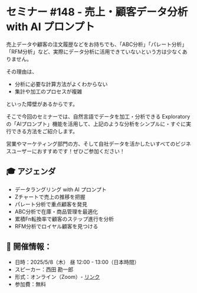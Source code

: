 # セミナー #148 - 売上・顧客データ分析 with AI プロンプト

売上データや顧客の注文履歴などをお持ちでも、「ABC分析」「パレート分析」「RFM分析」など、実際にデータ分析に活用できていないという方は少なくありません。

その理由は、

* 分析に必要な計算方法がよくわからない
* 集計や加工のプロセスが複雑

といった障壁があるからです。

そこで今回のセミナーでは、自然言語でデータを加工・分析できる Exploratory の「AIプロンプト」機能を活用して、上記のような分析をシンプルに・すぐに実行できる方法をご紹介します。

営業やマーケティング部門の方、そして自社データを活かしたいすべてのビジネスユーザーにおすすめです！ぜひご参加ください！

## 🎓 アジェンダ

* データラングリング with AI プロンプト
* Zチャートで売上の推移を把握
* パレート分析で重点顧客を発見
* ABC分析で在庫・商品管理を最適化
* 累積Fn転換率で顧客のステップ進行を分析
* RFM分析でロイヤル顧客を見つける

## 📅 開催情報：

* 日時：2025/5/8（木） 昼 12:00 - 13:00（日本時間）
* スピーカー：西田 勘一郎
* 形式：オンライン（Zoom）- [リンク](https://us02web.zoom.us/j/331585134?pwd=VGVyeXBRWjFMT2hESFdhSU45Z2d0dz09)
* 参加費：無料
